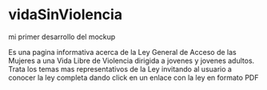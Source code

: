 # vidaSinViolencia
mi primer desarrollo del mockup

Es una pagina informativa acerca de la Ley General de Acceso de las Mujeres a una Vida Libre de Violencia dirigida a jovenes y jovenes adultos. Trata los temas mas representativos de la Ley invitando al usuario a conocer la ley completa dando click en un enlace con la ley en formato PDF
